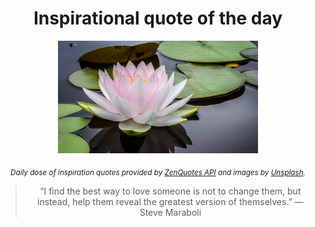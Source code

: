 
<div align="center">

# Inspirational quote of the day

<img src="./data/photo.jpeg" alt="Beautiful nature photo" width="320" height="180">

<sub><i>Daily dose of inspiration quotes provided by [ZenQuotes API](https://zenquotes.io/) and images by [Unsplash](https://unsplash.com/).</i></sub>


<blockquote>&ldquo;I find the best way to love someone is not to change them, but instead, help them reveal the greatest version of themselves.&rdquo; &mdash; <footer>Steve Maraboli</footer></blockquote>

</div>
